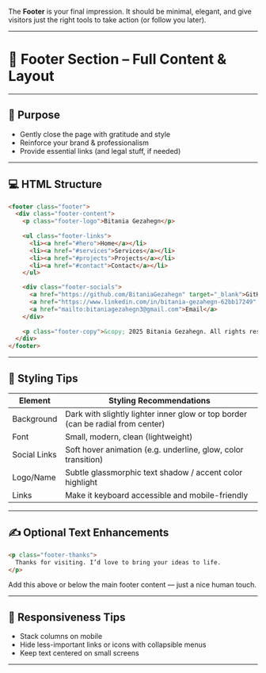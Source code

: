 The **Footer** is your final impression. It should be minimal, elegant, and give visitors just the right tools to take action (or follow you later).

---

# 🔻 Footer Section – Full Content & Layout

---

## 🎯 Purpose

* Gently close the page with gratitude and style
* Reinforce your brand & professionalism
* Provide essential links (and legal stuff, if needed)

---

## 💻 HTML Structure

```html
<footer class="footer">
  <div class="footer-content">
    <p class="footer-logo">Bitania Gezahegn</p>
    
    <ul class="footer-links">
      <li><a href="#hero">Home</a></li>
      <li><a href="#services">Services</a></li>
      <li><a href="#projects">Projects</a></li>
      <li><a href="#contact">Contact</a></li>
    </ul>

    <div class="footer-socials">
      <a href="https://github.com/BitaniaGezahegn" target="_blank">GitHub</a>
      <a href="https://www.linkedin.com/in/bitania-gezahegn-62bb17249" target="_blank">LinkedIn</a>
      <a href="mailto:bitaniagezahegn3@gmail.com">Email</a>
    </div>
    
    <p class="footer-copy">&copy; 2025 Bitania Gezahegn. All rights reserved.</p>
  </div>
</footer>
```

---

## 🎨 Styling Tips

| Element      | Styling Recommendations                                                         |
| ------------ | ------------------------------------------------------------------------------- |
| Background   | Dark with slightly lighter inner glow or top border (can be radial from center) |
| Font         | Small, modern, clean (lightweight)                                              |
| Social Links | Soft hover animation (e.g. underline, glow, color transition)                   |
| Logo/Name    | Subtle glassmorphic text shadow / accent color highlight                        |
| Links        | Make it keyboard accessible and mobile-friendly                                 |

---

## ✍️ Optional Text Enhancements

```html
<p class="footer-thanks">
  Thanks for visiting. I’d love to bring your ideas to life.
</p>
```

Add this above or below the main footer content — just a nice human touch.

---

## 📱 Responsiveness Tips

* Stack columns on mobile
* Hide less-important links or icons with collapsible menus
* Keep text centered on small screens

---